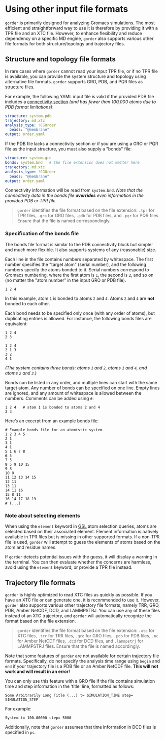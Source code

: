# Using other input file formats

`gorder` is primarily designed for analyzing Gromacs simulations. The most efficient and straightforward way to use it is therefore by providing it with a TPR file and an XTC file. However, to enhance flexibility and reduce dependency on a specific MD engine, `gorder` also supports various other file formats for both structure/topology and trajectory files.

## Structure and topology file formats

In rare cases where `gorder` cannot read your input TPR file, or if no TPR file is available, you can provide the system structure and topology using alternative file formats. `gorder` supports GRO, PDB, and PQR files as structure files.

For example, the following YAML input file is valid if the provided PDB file includes a [connectivity section](https://www.wwpdb.org/documentation/file-format-content/format33/sect10.html) *(and has fewer than 100,000 atoms due to PDB format limitations)*:

```yaml
structure: system.pdb
trajectory: md.xtc
analysis_type: !CGOrder
  beads: "@membrane"
output: order.yaml
```

If the PDB file lacks a connectivity section or if you are using a GRO or PQR file as the input structure, you must also supply a "bonds" file:

```yaml
structure: system.gro
bonds: system.bnd   # the file extension does not matter here
trajectory: md.xtc
analysis_type: !CGOrder
  beads: "@membrane"
output: order.yaml
```

Connectivity information will be read from `system.bnd`. *Note that the connectivity data in the bonds file **overrides** even information in the provided PDB or TPR file.*

> `gorder` identifies the file format based on the file extension: `.tpr` for TPR files, `.gro` for GRO files, `.pdb` for PDB files, and `.pqr` for PQR files. Ensure that the file is named correspondingly.

### Specification of the bonds file

The bonds file format is similar to the PDB connectivity block but simpler and much more flexible. It also supports systems of any (reasonable) size.

Each line in the file contains numbers separated by whitespace. The first number specifies the "target atom" (serial number), and the following numbers specify the atoms bonded to it. Serial numbers correspond to Gromacs numbering, where the first atom is `1`, the second is `2`, and so on (no matter the "atom number" in the input GRO or PDB file).

```bnd
1 2 4
```

In this example, atom `1` is bonded to atoms `2` and `4`. Atoms `2` and `4` are **not** bonded to each other.

Each bond needs to be specified only once (with any order of atoms), but duplicating entries is allowed. For instance, the following bonds files are equivalent:

```bnd
1 2 4
2 3
```

```bnd
1 2 4
2 1 3
3 2
4 1
```

*(The system contains three bonds: atoms `1` and `2`, atoms `1` and `4`, and atoms `2` and `3`.)*

Bonds can be listed in any order, and multiple lines can start with the same target atom. Any number of bonds can be specified on one line. Empty lines are ignored, and any amount of whitespace is allowed between the numbers. Comments can be added using `#`:

```bnd
1 2 4   # atom 1 is bonded to atoms 2 and 4
2 3
```

Here’s an excerpt from an example bonds file:

```bnd
# Example bonds file for an atomistic system
1 2 3 4 5
2 1
3 1
4 1
5 1 6 7 8
6 5
7 5
8 5 9 10 15
9 8
10 8
11 12 13 14 15
12 11
13 11
14 11 16
15 8 11
16 14 17 18 19
# (...)
```

### Note about selecting elements

When using the `element` keyword in [GSL](https://ladme.github.io/gsl-guide/) atom selection queries, atoms are selected based on their associated element. Element information is natively available in TPR files but is missing in other supported formats. If a non-TPR file is used, `gorder` will attempt to guess the elements of atoms based on the atom and residue names.

If `gorder` detects potential issues with the guess, it will display a warning in the terminal. You can then evaluate whether the concerns are harmless, avoid using the `element` keyword, or provide a TPR file instead.

## Trajectory file formats

`gorder` is highly optimized to read XTC files as quickly as possible. If you have an XTC file or can generate one, it is recommended to use it. However, `gorder` also supports various other trajectory file formats, namely TRR, GRO, PDB, Amber NetCDF, DCD, and LAMMPSTRJ. You can use any of these files instead of an XTC trajectory, and `gorder` will automatically recognize the format based on the file extension.

> `gorder` identifies the file format based on the file extension: `.xtc` for XTC files, `.trr` for TRR files, `.gro` for GRO files, `.pdb` for PDB files, `.nc` for Amber NetCDF files, `.dcd` for DCD files, and `.lammpstrj` for LAMMPSTRJ files. Ensure that the file is named accordingly.

Note that some features of `gorder` are not available for certain trajectory file formats. Specifically, do not specify the analysis time range using `begin` and `end` if your trajectory file is a PDB file or an Amber NetCDF file. **This will not work and will result in an error!** 

You can only use this feature with a GRO file if the file contains simulation time and step information in the 'title' line, formatted as follows:

```text
Some Arbitrarily Long Title (...) t= SIMULATION_TIME step= SIMULATION_STEP
```

For example:

```text
System t= 100.00000 step= 5000
```

Additionally, note that `gorder` assumes that time information in DCD files is specified in `ps`.